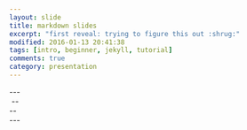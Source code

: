 ```yaml
---
layout: slide
title: markdown slides
excerpt: "first reveal: trying to figure this out :shrug:"
modified: 2016-01-13 20:41:38
tags: [intro, beginner, jekyll, tutorial]
comments: true
category: presentation
---
```

<section data-markdown>
	<script type="text/template">
		## Pictures of flowers
	</script>
</section>
---
<section data-markdown>
</section>
    <img data-src="https://live.staticflickr.com/65535/49705644698_b047084b4f_b.jpg">
    </section>
--
<section data-markdown>
    <img data-src="https://live.staticflickr.com/3859/14422655820_79f3f610e2_b.jpg">
    </section>
--
<section data-markdown>
    <img data-src="https://live.staticflickr.com/65535/50172192597_79773567d1_b.jpg">
</section>
---
<section data-markdown>
	<script type="text/template">
  WHA?!
		- Did it work? <!-- .element: class="fragment" data-fragment-index="2" -->
		- It worked! <!-- .element: class="fragment" data-fragment-index="1" -->
	</script
